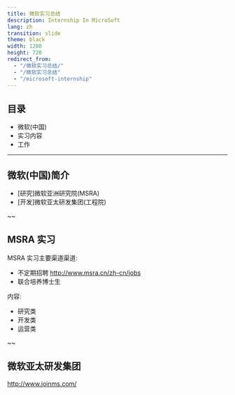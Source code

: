 ```yaml
---
title: 微软实习总结
description: Internship In MicroSoft
lang: zh
transition: slide
theme: black
width: 1280
height: 720
redirect_from:
  - "/微软实习总结/"
  - "/微软实习总结"  
  - "/microsoft-internship"
---
```


## 目录

* 微软(中国)
* 实习内容
* 工作

--------
## 微软(中国)简介


* [研究]微软亚洲研究院(MSRA)
* [开发]微软亚太研发集团(工程院)


~~

## MSRA 实习

MSRA 实习主要渠道渠道:
* 不定期招聘 http://www.msra.cn/zh-cn/jobs
* 联合培养博士生

内容:
* 研究类
* 开发类
* 运营类

~~
## 微软亚太研发集团

 http://www.joinms.com/




